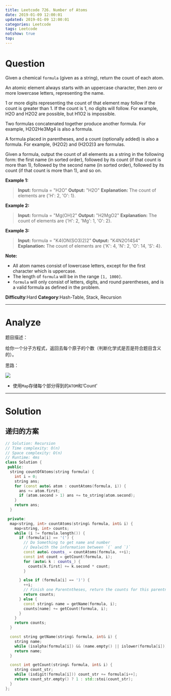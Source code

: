 ```yaml
---
title: Leetcode 726. Number of Atoms
date: 2019-01-09 12:00:01
updated: 2019-01-09 12:00:01
categories: Leetcode
tags: Leetcode
notshow: true
top:
---
```


# Question

Given a chemical  `formula`  (given as a string), return the count of each atom.

An atomic element always starts with an uppercase character, then zero or more lowercase letters, representing the name.

1 or more digits representing the count of that element may follow if the count is greater than 1. If the count is 1, no digits will follow. For example, H2O and H2O2 are possible, but H1O2 is impossible.

Two formulas concatenated together produce another formula. For example, H2O2He3Mg4 is also a formula.

A formula placed in parentheses, and a count (optionally added) is also a formula. For example, (H2O2) and (H2O2)3 are formulas.

Given a formula, output the count of all elements as a string in the following form: the first name (in sorted order), followed by its count (if that count is more than 1), followed by the second name (in sorted order), followed by its count (if that count is more than 1), and so on.

**Example 1:**  

> **Input:** 
> formula = "H2O"
> **Output:** "H2O"
> **Explanation:** 
> The count of elements are {'H': 2, 'O': 1}.

**Example 2:**  

> **Input:** 
> formula = "Mg(OH)2"
> **Output:** "H2MgO2"
> **Explanation:** 
> The count of elements are {'H': 2, 'Mg': 1, 'O': 2}.

**Example 3:**  

> **Input:** 
> formula = "K4(ON(SO3)2)2"
> **Output:** "K4N2O14S4"
> **Explanation:** 
> The count of elements are {'K': 4, 'N': 2, 'O': 14, 'S': 4}.

**Note:**

- All atom names consist of lowercase letters, except for the first character which is uppercase.
- The length of  `formula`  will be in the range  `[1, 1000]`.
- `formula`  will only consist of letters, digits, and round parentheses, and is a valid formula as defined in the problem.

**Difficulty**:Hard
**Category**:Hash-Table, Stack, Recursion

<!-- more -->

------------

# Analyze

题目描述：

给你一个分子方程式，返回去每个原子的个数（判断化学式是否是符合题目含义的）。 

思路：

![](/images/in-post/2019-01-09-Leetcode-726-Number-of-Atoms/2019-01-09-12-05-43.png)

- 使用`Map`存储每个部分得到的`ATOM`和‘Count’

------------

# Solution

## 递归的方案

```cpp
// Solution: Recursion
// Time complexity: O(n)
// Space complexity: O(n)
// Runtime: 4ms
class Solution {
 public:
  string countOfAtoms(string formula) {
    int i = 0;
    string ans;
    for (const auto& atom : countAtoms(formula, i)) {
      ans += atom.first;
      if (atom.second > 1) ans += to_string(atom.second);
    }
    return ans;
  }

 private:
  map<string, int> countAtoms(string& formula, int& i) {
    map<string, int> counts;
    while (i != formula.length()) {
      if (formula[i] == '(') {
        // Do Something to get name and number
        // Dealwith the information between `(` and `)`
        const auto& counts_ = countAtoms(formula, ++i);
        const int count = getCount(formula, i);
        for (auto& k : counts_) {
          counts[k.first] += k.second * count;
        }

      } else if (formula[i] == ')') {
        ++i;
        // Finish one Parentntheses, return the counts for this parentntheses
        return counts;
      } else {
        const string& name = getName(formula, i);
        counts[name] += getCount(formula, i);
      }
    }
    return counts;
  }

  const string getName(string& formula, int& i) {
    string name;
    while (isalpha(formula[i]) && (name.empty() || islower(formula[i]))) name += formula[i++];
    return name;
  }

  const int getCount(string& formula, int& i) {
    string count_str;
    while (isdigit(formula[i])) count_str += formula[i++];
    return count_str.empty() ? 1 : std::stoi(count_str);
  }
};
```

